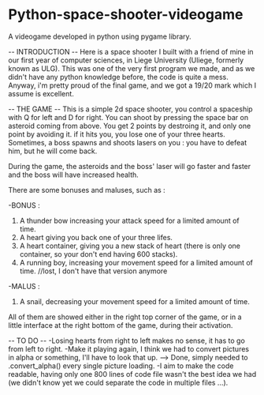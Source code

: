 # Python-space-shooter-videogame
A videogame developed in python using pygame library.

-- INTRODUCTION --
Here is a space shooter I built with a friend of mine in our first year of computer sciences, in Liege University (Uliege, formerly known as ULG).
This was one of the very first program we made, and as we didn't have any python knowledge before, the code is quite a mess.
Anyway, i'm pretty proud of the final game, and we got a 19/20 mark which I assume is excellent.

-- THE GAME --
This is a simple 2d space shooter, you control a spaceship with Q for left and D for right. You can shoot by pressing the space bar on asteroid coming from above. 
You get 2 points by destroing it, and only one point by avoiding it.
if it hits you, you lose one of your three hearts.
Sometimes, a boss spawns and shoots lasers on you : you have to defeat him, but he will come back.

During the game, the asteroids and the boss' laser will go faster and faster and the boss will have increased health.

There are some bonuses and maluses, such as :

-BONUS :
1) A thunder bow increasing your attack speed for a limited amount of time.
2) A heart giving you back one of your three lifes.
3) A heart container, giving you a new stack of heart (there is only one container, so your don't end having 600 stacks).
4) A running boy, increasing your movement speed for a limited amount of time. //lost, I don't have that version anymore

-MALUS :
1) A snail, decreasing your movement speed for a limited amount of time.

All of them are showed either in the right top corner of the game, or in a little interface at the right bottom of the game, during their activation.


-- TO DO --
-Losing hearts from right to left makes no sense, it has to go from left to right.
-Make it playing again, I think we had to convert pictures in alpha or something, I'll have to look that up. --> Done, simply needed to .convert_alpha() every single picture loading.
-I aim to make the code readable, having only one 800 lines of code file wasn't the best idea we had (we didn't know yet we could separate the code in multiple files ...).
